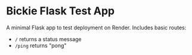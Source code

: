 # Bickie Flask Test App

A minimal Flask app to test deployment on Render. Includes basic routes:

- `/` returns a status message
- `/ping` returns "pong"
